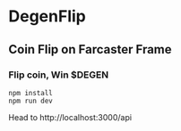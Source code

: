 # DegenFlip

## Coin Flip on Farcaster Frame

### Flip coin, Win $DEGEN

```
npm install
npm run dev
```

Head to http://localhost:3000/api
